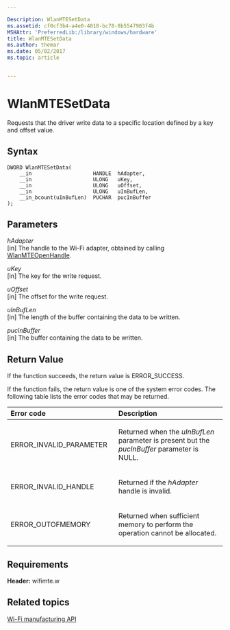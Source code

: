 ```yaml
---

Description: WlanMTESetData
ms.assetid: cf0cf3b4-a4e0-4818-bc78-8b5547903f4b
MSHAttr: 'PreferredLib:/library/windows/hardware'
title: WlanMTESetData
ms.author: themar
ms.date: 05/02/2017
ms.topic: article


---
```


# WlanMTESetData


Requests that the driver write data to a specific location defined by a key and offset value.

## <span id="Syntax"></span><span id="syntax"></span><span id="SYNTAX"></span>Syntax


```
DWORD WlanMTESetData(
    __in                    HANDLE  hAdapter,
    __in                    ULONG   uKey,
    __in                    ULONG   uOffset,
    __in                    ULONG   uInBufLen,
    __in_bcount(uInBufLen)  PUCHAR  pucInBuffer
);
```

## <span id="Parameters"></span><span id="parameters"></span><span id="PARAMETERS"></span>Parameters


<span id="hAdapter"></span><span id="hadapter"></span><span id="HADAPTER"></span>*hAdapter*  
\[in\] The handle to the Wi-Fi adapter, obtained by calling [WlanMTEOpenHandle](wlanmteopenhandle.md).

<span id="uKey"></span><span id="ukey"></span><span id="UKEY"></span>*uKey*  
\[in\] The key for the write request.

<span id="uOffset"></span><span id="uoffset"></span><span id="UOFFSET"></span>*uOffset*  
\[in\] The offset for the write request.

<span id="uInBufLen"></span><span id="uinbuflen"></span><span id="UINBUFLEN"></span>*uInBufLen*  
\[in\] The length of the buffer containing the data to be written.

<span id="pucInBuffer"></span><span id="pucinbuffer"></span><span id="PUCINBUFFER"></span>*pucInBuffer*  
\[in\] The buffer containing the data to be written.

## <span id="Return_Value"></span><span id="return_value"></span><span id="RETURN_VALUE"></span>Return Value


If the function succeeds, the return value is ERROR\_SUCCESS.

If the function fails, the return value is one of the system error codes. The following table lists the error codes that may be returned.

<table>
<colgroup>
<col width="50%" />
<col width="50%" />
</colgroup>
<thead>
<tr class="header">
<th align="left">Error code</th>
<th align="left">Description</th>
</tr>
</thead>
<tbody>
<tr class="odd">
<td align="left"><p>ERROR_INVALID_PARAMETER</p></td>
<td align="left"><p>Returned when the <em>uInBufLen</em> parameter is present but the <em>pucInBuffer</em> parameter is NULL.</p></td>
</tr>
<tr class="even">
<td align="left"><p>ERROR_INVALID_HANDLE</p></td>
<td align="left"><p>Returned if the <em>hAdapter</em> handle is invalid.</p></td>
</tr>
<tr class="odd">
<td align="left"><p>ERROR_OUTOFMEMORY</p></td>
<td align="left"><p>Returned when sufficient memory to perform the operation cannot be allocated.</p></td>
</tr>
</tbody>
</table>

 

## <span id="Requirements"></span><span id="requirements"></span><span id="REQUIREMENTS"></span>Requirements


**Header:** wifimte.w

## <span id="related_topics"></span>Related topics


[Wi-Fi manufacturing API](wi-fi-manufacturing-api.md)

 

 






